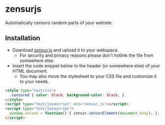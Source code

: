 zensurjs
========

Automatically censors random parts of your website.

Installation
------------

*   Download [zensur.js](zensur.js) and upload it to your webspace.
    *   For security and privacy reasons please don't hotlink the file from somewhere else.
*   Insert the code snippet below to the header (or somewhere else) of your HTML document.
    *   You may also move the stylesheet to your CSS file and customize it to your needs.

```html
<style type="text/css">
  .censored { color: black; background-color: black; }
</style>
<script type="text/javascript" src="zensur.js"></script>
<script type="text/javascript">
  window.onload = function() { zensur.censorElement(document.body); };
</script>
```
